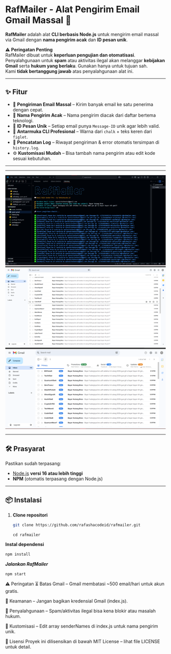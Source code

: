 # RafMailer - Alat Pengirim Email Gmail Massal 🚨

**RafMailer** adalah alat **CLI berbasis Node.js** untuk mengirim email massal via Gmail dengan **nama pengirim acak** dan **ID pesan unik**.  

⚠️ **Peringatan Penting**  
RafMailer dibuat untuk **keperluan pengujian dan otomatisasi**. Penyalahgunaan untuk **spam** atau aktivitas ilegal akan melanggar **kebijakan Gmail** serta **hukum yang berlaku**. Gunakan hanya untuk tujuan sah.  
Kami **tidak bertanggung jawab** atas penyalahgunaan alat ini.  

---

## ✨ Fitur
- 📧 **Pengiriman Email Massal** – Kirim banyak email ke satu penerima dengan cepat.  
- 👤 **Nama Pengirim Acak** – Nama pengirim diacak dari daftar bertema teknologi.  
- 📨 **ID Pesan Unik** – Setiap email punya `Message-ID` unik agar lebih valid.  
- 🎨 **Antarmuka CLI Profesional** – Warna dari `chalk` + teks keren dari `figlet`.  
- 📝 **Pencatatan Log** – Riwayat pengiriman & error otomatis tersimpan di `history.log`.  
- ⚙️ **Kustomisasi Mudah** – Bisa tambah nama pengirim atau edit kode sesuai kebutuhan.  

---

---


![Screenshot](./assets/image.png)
![Screenshot1](./assets/imagecopy.png)
![Screenshot2](./assets/imagecopy2.png)


---

## 🛠️ Prasyarat
Pastikan sudah terpasang:
- [Node.js](https://nodejs.org/) **versi 16 atau lebih tinggi**  
- **NPM** (otomatis terpasang dengan Node.js)

---

## 📦 Instalasi

1. **Clone repositori**
   ```bash
   git clone https://github.com/rafashacodeid/rafmailer.git
    ```
   ```
   cd rafmailer
   ```
**Instal dependensi**

```bash
npm install
```
***Jalankan RafMailer***

```bash
npm start
```
⚠️ Peringatan
⏳ Batas Gmail – Gmail membatasi ~500 email/hari untuk akun gratis.

🔐 Keamanan – Jangan bagikan kredensial Gmail (index.js).

🚫 Penyalahgunaan – Spam/aktivitas ilegal bisa kena blokir atau masalah hukum.

🎨 Kustomisasi – Edit array senderNames di index.js untuk nama pengirim unik.

📜 Lisensi
Proyek ini dilisensikan di bawah MIT License – lihat file LICENSE untuk detail.

